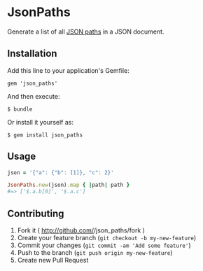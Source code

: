 # JsonPaths

Generate a list of all [JSON paths](http://goessner.net/articles/JsonPath/) in a JSON document.

## Installation

Add this line to your application's Gemfile:

    gem 'json_paths'

And then execute:

    $ bundle

Or install it yourself as:

    $ gem install json_paths

## Usage

```ruby
json = '{"a": {"b": [1]}, "c": 2}'

JsonPaths.new(json).map { |path| path }
#=> ['$.a.b[0]', '$.a.c']
```

## Contributing

1. Fork it ( http://github.com/<my-github-username>/json_paths/fork )
2. Create your feature branch (`git checkout -b my-new-feature`)
3. Commit your changes (`git commit -am 'Add some feature'`)
4. Push to the branch (`git push origin my-new-feature`)
5. Create new Pull Request
